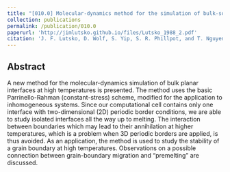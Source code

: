 ```yaml
---
title: "[010.0] Molecular-dynamics method for the simulation of bulk-solid interfaces at high temperatures"
collection: publications
permalink: /publication/010.0
paperurl: 'http://jimlutsko.github.io/files/Lutsko_1988_2.pdf'
citation: 'J. F. Lutsko, D. Wolf, S. Yip, S. R. Phillpot, and T. Nguyen, &quot;Molecular-dynamics method for the simulation of bulk-solid interfaces at high temperatures&quot;, <i>Phys. Rev. B</i>, <strong>38</strong>, 11572 (1988)'
---
```

Abstract
---
A new method for the molecular-dynamics simulation of bulk planar interfaces at high temperatures is presented. The method uses the basic Parrinello-Rahman (constant-stress) scheme, modified for the application to inhomogeneous systems. Since our computational cell contains only one interface with two-dimensional (2D) periodic border conditions, we are able to study isolated interfaces all the way up to melting. The interaction between boundaries which may lead to their annihilation at higher temperatures, which is a problem when 3D periodic borders are applied, is thus avoided. As an application, the method is used to study the stability of a grain boundary at high temperatures. Observations on a possible connection between grain-boundary migration and “premelting” are discussed.
